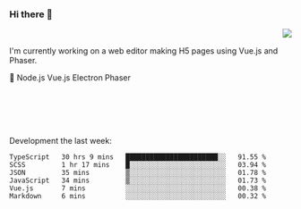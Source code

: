 ### Hi there 👋

<img align="right" src="https://github-readme-stats.vercel.app/api?username=jasonpanggo"/>

<br>
<p align="left">
I'm currently working on a web editor making H5 pages using Vue.js and Phaser.
</p>
<p align="left">
📖 Node.js Vue.js Electron Phaser
</p>
<br>
<br>
<br>
<br>

Development the last week:
<!--START_SECTION:waka-->

```text
TypeScript   30 hrs 9 mins   ███████████████████████░░   91.55 %
SCSS         1 hr 17 mins    █░░░░░░░░░░░░░░░░░░░░░░░░   03.94 %
JSON         35 mins         ▒░░░░░░░░░░░░░░░░░░░░░░░░   01.78 %
JavaScript   34 mins         ▒░░░░░░░░░░░░░░░░░░░░░░░░   01.73 %
Vue.js       7 mins          ░░░░░░░░░░░░░░░░░░░░░░░░░   00.38 %
Markdown     6 mins          ░░░░░░░░░░░░░░░░░░░░░░░░░   00.32 %
```

<!--END_SECTION:waka-->

<!--
**JASONPANGGO/jasonpanggo** is a ✨ _special_ ✨ repository because its `README.md` (this file) appears on your GitHub profile.

Here are some ideas to get you started:

- 🔭 I’m currently working on ...
- 🌱 I’m currently learning ...
- 👯 I’m looking to collaborate on ...
- 🤔 I’m looking for help with ...
- 💬 Ask me about ...
- 📫 How to reach me: ...
- 😄 Pronouns: ...
- ⚡ Fun fact: ...
-->
